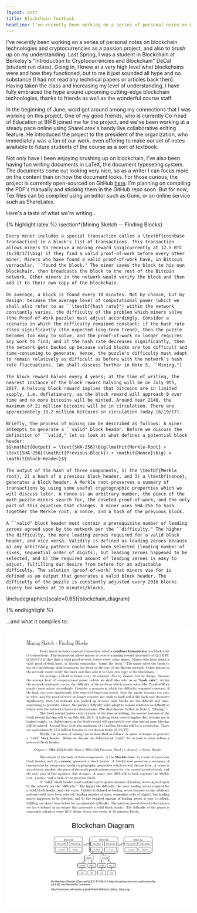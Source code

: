 ```yaml
---
layout: post
title: Blockchain Textbook
headline: I've recently been working on a series of personal notes on blockchain technologies and cryptocurrencies as a passion project, and also to brush up on my understanding. Last Spring, I was a student in Blockchain at Berkeley's "Introduction to Cryptocurrencies and Blockchain" DeCal (student run class). Going in, I knew at a very high level what blockchains were and how they functioned, but to me it just sounded all hype and no substance (I had not read any technical papers or articles back then). Having taken the class and increasing my level of understanding, I have fully embraced the hype around upcoming cutting-edge blockchain technologies, thanks to friends as well as the wonderful course staff.
---
```


I've recently been working on a series of personal notes on blockchain technologies and cryptocurrencies as a passion project,
and also to brush up on my understanding. Last Spring, I was a student in Blockchain at Berkeley's "Introduction to Cryptocurrencies
and Blockchain" DeCal (student run class). Going in, I knew at a very high level what blockchains were and how they functioned, but
to me it just sounded all hype and no substance (I had not read any technical papers or articles back then). Having taken the class
and increasing my level of understanding, I have fully embraced the hype around upcoming cutting-edge blockchain technologies, thanks to
friends as well as the wonderful course staff.

In the beginning of June, word got around among my connections that I was working on this project. One of my good friends, who is currently
Co-head of Education at B@B joined me for the project, and we've been working at a steady pace online using ShareLatex's handy
live collaborative editing feature. He introduced the project to the president of the organization, who immediately was a fan of our work, even offering
to make our set of notes available to future students of the course as a sort of textbook.

Not only have I been enjoying brushing up on blockchain, I've also been having fun writing documents in LaTeX, the document typeseting
system. The documents come out looking very nice, so as a writer I can focus more on the content than on how the document looks. For those
curious, the project is currently open-sourced on GitHub [here](https://github.com/rustielin/Blockchain-Notes). I'm planning on compiling
the PDF's manually and sticking them in the GitHub repo soon. But for now, Tex files can be compiled using an editor such as
Gumi, or an online service such as ShareLatex.

Here's a taste of what we're writing...

{% highlight latex %}
 \section*{Mining Sketch -- Finding Blocks}

    Every miner includes a special transaction called a \textbf{coinbase transaction} in a block's list of transactions. This transaction allows miners to receive a mining reward \big(currently at 12.5 BTC (6/20/17)\big) if they find a valid proof-of-work before every other miner. Miners who have found a valid proof-of-work have, in Bitcoin vernacular, ``found the block." The miner saves the block to his own blockchain, then broadcasts the block to the rest of the Bitcoin network. Other miners in the network would verify the block and then add it to their own copy of the blockchain.

    On average, a block is found every 10 minutes. Not by chance, but by design: because the average level of computational power (which we shall also refer to as ``\textbf{hash rate}") within the network constantly varies, the difficulty of the problem which miners solve (the Proof-of-Work puzzle) must adjust accordingly. Consider a scenario in which the difficulty remained constant: if the hash rate rises significantly (the expected long-term trend), then the puzzle becomes too easy to solve, and the proof-of-work no longer requires any work to find; and if the hash rate decreases significantly, then the network gets backed up because valid blocks are too difficult and time-consuming to generate. Hence, the puzzle's difficulty must adapt to remain relatively as difficult as before with the network's hash rate fluctuations. (We shall discuss further in Note 5, ``Mining.")

    The block reward halves every 4 years; at the time of writing, the nearest instance of the block reward halving will be on July 9th, 2017. A halving block reward implies that bitcoins are in limited supply, i.e. deflationary, as the block reward will approach 0 over time and no more bitcoins will be minted. Around Year 2140, the maximum of 21 million bitcoins will be in circulation. There are approximately 15.2 million bitcoins in circulation today (6/19/17).

    Briefly, the process of mining can be described as follows: A miner attempts to generate a ``valid" block header. Before we discuss the definition of ``valid," let us look at what defines a potential block header:
    $$\mathit{Output} = \text{SHA-256}\big(\mathit{Merkle~Root} + \text{SHA-256}(\mathit{Previous~Block}) + \mathit{Nonce}\big) = \mathit{Block~Header}$$

    The output of the hash of three components, 1) the \textbf{Merkle root}, 2) a hash of a previous block header, and 3) a \textbf{nonce}, generates a block header. A Merkle root preserves a summary of transactions by using some useful cryptographic properties which we will discuss later. A nonce is an arbitrary number, the piece of the math puzzle miners search for, the coveted proof-of-work, and the only part of this equation that changes. A miner uses SHA-256 to hash together the Merkle root, a nonce, and a hash of the previous block.

    A ``valid" block header must contain a prerequisite number of leading zeroes agreed upon by the network per the ``difficulty." The higher the difficulty, the more leading zeroes required for a valid block header, and vice versa. Validity is defined as leading zeroes because a) any arbitrary pattern could have been selected (leading number of sixes, sequential order of digits), but leading zeroes happened to be selected, and b) the required amount of leading zeroes is easy to adjust, fulfilling our desire from before for an adjustable difficulty. The solution (proof-of-work) that miners vie for is defined as an output that generates a valid block header. The difficulty of the puzzle is constantly adjusted every 2016 blocks (every two weeks at 10 minutes/block).

   \includegraphics[scale=0.65]{blockchain_diagram}

{% endhighlight %}

...and what it compiles to:

![blockchain notes](/res/img/blockchain_notes.png)
